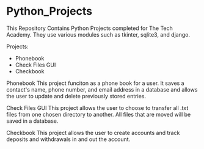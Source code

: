 # Python_Projects
This Repository Contains Python Projects completed for The Tech Academy. They use various modules such as tkinter, sqlite3, and django.

Projects:
<ul>
  <li> Phonebook </li>
  <li> Check Files GUI </li>
  <li> Checkbook </li>
</ul>

Phonebook
  This project funciton as a phone book for a user. It saves a contact's name, phone number, and email address in a database and allows the user to update and delete previously stored entries.
  
Check Files GUI
  This project allows the user to choose to transfer all .txt files from one chosen directory to another. All files that are moved will be saved in a database.
  
Checkbook
  This project allows the user to create accounts and track deposits and withdrawals in and out the account.
